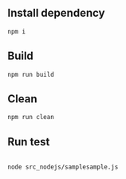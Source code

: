## Install dependency
```
npm i
```

## Build
```
npm run build
```

## Clean
```
npm run clean
```

## Run test
```

node src_nodejs/samplesample.js
```
